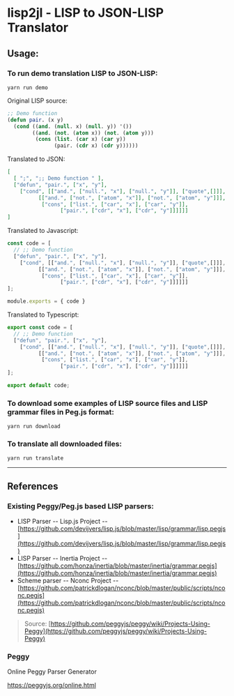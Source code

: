 <!-- @format -->

# lisp2jl - LISP to JSON-LISP Translator

## Usage:

### To run demo translation LISP to JSON-LISP:

```shell
yarn run demo
```

Original LISP source:

<!-- @prettier-ignore -->
```lisp
;; Demo function
(defun pair. (x y)
  (cond ((and. (null. x) (null. y)) '())
        ((and. (not. (atom x)) (not. (atom y)))
         (cons (list. (car x) (car y))
               (pair. (cdr x) (cdr y))))))
``` 

Translated to JSON:

```json
[
  [ ";", ";; Demo function " ],
  ["defun", "pair.", ["x", "y"],
    ["cond", [["and.", ["null.", "x"], ["null.", "y"]], ["quote",[]]],
          [["and.", ["not.", ["atom", "x"]], ["not.", ["atom", "y"]]],
           ["cons", ["list.", ["car", "x"], ["car", "y"]],
                 ["pair.", ["cdr", "x"], ["cdr", "y"]]]]]]
]      
```

Translated to Javascript:

```javascript
const code = [
  // ;; Demo function
  ["defun", "pair.", ["x", "y"],
    ["cond", [["and.", ["null.", "x"], ["null.", "y"]], ["quote",[]]],
          [["and.", ["not.", ["atom", "x"]], ["not.", ["atom", "y"]]],
           ["cons", ["list.", ["car", "x"], ["car", "y"]],
                 ["pair.", ["cdr", "x"], ["cdr", "y"]]]]]]
];

module.exports = { code }
```

Translated to Typescript:

```typescript
export const code = [
  // ;; Demo function
  ["defun", "pair.", ["x", "y"],
    ["cond", [["and.", ["null.", "x"], ["null.", "y"]], ["quote",[]]],
          [["and.", ["not.", ["atom", "x"]], ["not.", ["atom", "y"]]],
           ["cons", ["list.", ["car", "x"], ["car", "y"]],
                 ["pair.", ["cdr", "x"], ["cdr", "y"]]]]]]
];

export default code;
```

### To download some examples of LISP source files and LISP grammar files in Peg.js format:

```shell
yarn run download
```

### To translate all downloaded files:

```shell
yarn run translate
```

---

## References

### Existing Peggy/Peg.js based LISP parsers:

- LISP Parser -- Lisp.js Project -- [https://github.com/devijvers/lisp.js/blob/master/lisp/grammar/lisp.pegjs](https://github.com/devijvers/lisp.js/blob/master/lisp/grammar/lisp.pegjs)
- LISP Parser -- Inertia Project -- [https://github.com/honza/inertia/blob/master/inertia/grammar.pegjs](https://github.com/honza/inertia/blob/master/inertia/grammar.pegjs)
- Scheme parser -- Nconc Project -- [https://github.com/patrickdlogan/nconc/blob/master/public/scripts/nconc.pegjs](https://github.com/patrickdlogan/nconc/blob/master/public/scripts/nconc.pegjs)

> Source: [https://github.com/peggyjs/peggy/wiki/Projects-Using-Peggy](https://github.com/peggyjs/peggy/wiki/Projects-Using-Peggy)

### Peggy

Online Peggy Parser Generator

https://peggyjs.org/online.html
